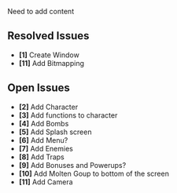 Need to add content

## Resolved Issues ##
- **[1]** Create Window
- **[11]** Add Bitmapping

## Open Issues ##
- **[2]** Add Character
- **[3]** Add functions to character
- **[4]** Add Bombs
- **[5]** Add Splash screen
- **[6]** Add Menu?
- **[7]** Add Enemies
- **[8]** Add Traps
- **[9]** Add Bonuses and Powerups?
- **[10]** Add Molten Goup to bottom of the screen
- **[11]** Add Camera